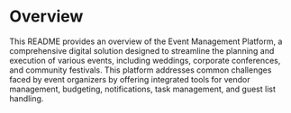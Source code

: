# Overview
This README provides an overview of the Event Management Platform, a comprehensive digital solution designed to streamline the planning and execution of various events, including weddings, corporate conferences, and community festivals. This platform addresses common challenges faced by event organizers by offering integrated tools for vendor management, budgeting, notifications, task management, and guest list handling.
